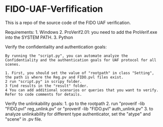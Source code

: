 # FIDO-UAF-Verfification
This is a repo of the source code of the FIDO UAF verification.



Requirements:
	1. Windows
	2. ProVerif2.01: you need to add the ProVerif.exe into the SYSTEM PATH.
	3. Python


Verify the confidentiality and authentication goals:

	By running the "script.py", you can automate analyze the Confidentiality and the authentication goals for UAF protocol for all scenes.

	1. First, you should set the value of "rootpath" in class "Setting", the path is where the Reg.pv and FIDO.pvl files exist.
	2 run "script.py" in scripy folder.
	3 find results in the "result" folder.
	4 You can add additional scenarios or queries that you want to verify. Refer to code comments for details.
	
	
	
Verify the unlinkability goals:
	1. go to the rootpath
	2. run "proverif -lib "FIDO.pvl" reg_unlink.pv" or "proverif -lib "FIDO.pvl" auth_unlink.pv"
	3. to analyze unlinkability for different type authenticator, set the "atype" and "scene" in .pv file.

	